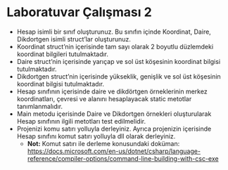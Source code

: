 # Laboratuvar Çalışması 2
-	Hesap isimli bir sınıf oluşturunuz. Bu sınıfın içinde Koordinat, Daire, Dikdortgen isimli struct’lar oluşturunuz.
-	Koordinat struct’nin içerisinde tam sayı olarak 2 boyutlu düzlemdeki koordinat bilgileri tutulmaktadır.
-	Daire struct’nin içerisinde yarıçap ve sol üst köşesinin koordinat bilgisi tutulmaktadır.
-	Dikdortgen struct’nin içerisinde yükseklik, genişlik ve sol üst köşesinin koordinat bilgisi tutulmaktadır.
-	Hesap sınıfının içerisinde daire ve dikdörtgen örneklerinin merkez koordinatları, çevresi ve alanını hesaplayacak static metotlar tanımlanmalıdır.
-	Main metodu içerisinde Daire ve Dikdortgen örnekleri oluşturularak Hesap sınıfının ilgili metotları test edilmelidir.
-	Projenizi komu satırı yolluyla derleyiniz. Ayrıca projenizin içerisinde Hesap sınıfını komut satırı yolluyla dll olarak derleyiniz. 
    - **Not:** Komut satırı ile derleme konusundaki doküman: https://docs.microsoft.com/en-us/dotnet/csharp/language-reference/compiler-options/command-line-building-with-csc-exe 
